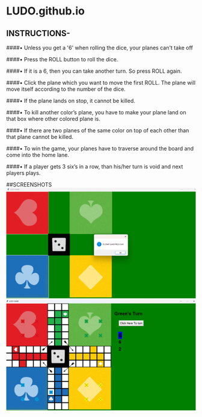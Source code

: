 # LUDO.github.io
## INSTRUCTIONS-

####•	Unless you get a '6' when rolling the dice, your planes can't take off

####•	Press the ROLL button to roll the dice.

####•	If it is a 6, then you can take another turn. So press ROLL again.

####•	Click the plane which you want to move the first ROLL. The plane will move itself according to the number of the dice.

####•	If the plane lands on stop, it cannot be killed.

####•	To kill another color’s plane, you have to make your plane land on that box where other colored plane is.

####•	If there are two planes of the same color on top of each other than that plane cannot be killed.

####•	To win the game, your planes have to traverse around the board and come into the home lane.

####•	If a player gets 3 six’s in a row, than his/her turn is void and next players plays.

##SCREENSHOTS
![TITLE SCREEN](https://github.com/anne-ananya/LUDO.github.io/blob/main/SCREENSHOTS/LUDO1.png)
![PLAY SCREEN](https://github.com/anne-ananya/LUDO.github.io/blob/main/SCREENSHOTS/LUDO2.png)
